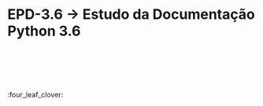 # EPD-3.6 -> Estudo da Documentação Python 3.6
 <br />
 <br />
 <br />
 <br />
 <br />
:four_leaf_clover:  
